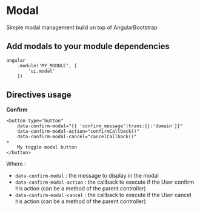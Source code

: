 Modal
=====

Simple modal management build on top of AngularBootstrap

Add modals to your module dependencies
--------------------------------------

```
angular
    .module('MY_MODULE', [
        'ui.modal'
    ])
```

Directives usage
----------------

**Confirm**

```
<button type="button"
    data-confirm-modal="{{ 'confirm_message'|trans:{}:'domain'}}"
    data-confirm-modal-action="confirmCallback()"
    data-confirm-modal-cancel="cancelCallback()"
>
    My toggle modal button
</button>
```

Where :
- `data-confirm-modal` : the message to display in the modal
- `data-confirm-modal-action` : the callback to execute if the User confirm his action (can be a method of the parent controller)
- `data-confirm-modal-cancel` : the callback to execute if the User cancel his action (can be a method of the parent controller)